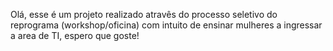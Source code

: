 Olá, esse é um projeto realizado atravês do 
processo seletivo do reprograma (workshop/oficina) 
com intuito de ensinar mulheres a ingressar a area de TI, espero que goste!

